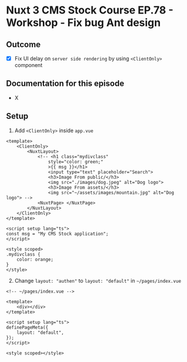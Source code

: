 # Nuxt 3 CMS Stock Course EP.78 - Workshop - Fix bug Ant design

## Outcome

-   [x] Fix UI delay on `server side rendering` by using `<ClientOnly>` component

## Documentation for this episode

-   X

## Setup

1. Add `<ClientOnly>` inside `app.vue`

```vue
<template>
    <ClientOnly>
        <NuxtLayout>
            <!-- <h1 class="mydivclass"
                style="color: green;"
                >{{ msg }}</h1>
                <input type="text" placeholder="Search">
                <h3>Image From public/</h3>
                <img src="./images/dog.jpeg" alt="Dog logo">
                <h3>Image From assets/</h3>
                <img src="~/assets/images/mountain.jpg" alt="Dog logo"> -->
            <NuxtPage> </NuxtPage>
        </NuxtLayout>
    </ClientOnly>
</template>

<script setup lang="ts">
const msg = "My CMS Stock application";
</script>

<style scoped>
.mydivclass {
    color: orange;
}
</style>
```

2. Change `layout: "authen"` to `layout: "default"` in `~/pages/index.vue`

```vue
<!-- ~/pages/index.vue -->

<template>
    <div></div>
</template>

<script setup lang="ts">
definePageMeta({
    layout: "default",
});
</script>

<style scoped></style>
```
